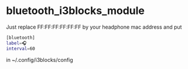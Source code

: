 # bluetooth_i3blocks_module

Just replace FF:FF:FF:FF:FF:FF by your headphone mac address and put 

```bash
[bluetooth]
label=🎧 
interval=60
```

in ~/.config/i3blocks/config
